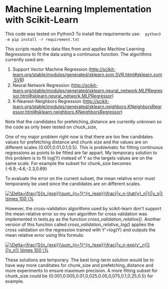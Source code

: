 # Machine Learning Implementation with Scikit-Learn

This code was tested on Python3
To install the requirements use:
` ` `
python3 -m pip install -r requirement.txt
` ` `

This scripts reads the data files from and applies Machine Learning Regressions to fit the data using a continuous function.
The algorithms currently used are:

1. Support Vector Machine Regression (http://scikit-learn.org/stable/modules/generated/sklearn.svm.SVR.html#sklearn.svm.SVR)
2. Neural Network Regression (http://scikit-learn.org/stable/modules/generated/sklearn.neural_network.MLPRegressor.html#sklearn.neural_network.MLPRegressor)
3. K-Nearest-Neighbors Regression (http://scikit-learn.org/stable/modules/generated/sklearn.neighbors.KNeighborsRegressor.html#sklearn.neighbors.KNeighborsRegressor)

Note that the candidates for prefetching_distance are currently unknown so the code as only been tested on chuck_size,

One of my major problem right now is that there are too few candidates values for prefetching distance and chunk size and the values are on different scales {0.001,0.01,0.1,0.5}. This is problematic for fitting continuous regressions as points to be fitted are far appart. My temporary solution to this problem is to fit log(Y) instead of Y so the targets values are on the same scale. 
For example the subset for chunk_size becomes {-6.9,-4.6,-2.3,0.69}

To evaluate the error on the current subset, the mean relative error must temporarely be used since the candidates are on different scales.

<a href="http://www.codecogs.com/eqnedit.php?latex=\Delta=\frac{1}{n_{exp}}\sum_{n=1}^{n_{exp}}\frac{|y_n-\hat{y}_n|}{|y_n|}&space;\times&space;100&space;\%" target="_blank"><img src="http://latex.codecogs.com/gif.latex?\Delta=\frac{1}{n_{exp}}\sum_{n=1}^{n_{exp}}\frac{|y_n-\hat{y}_n|}{|y_n|}&space;\times&space;100&space;\%" title="\Delta=\frac{1}{n_{exp}}\sum_{n=1}^{n_{exp}}\frac{|y_n-\hat{y}_n|}{|y_n|} \times 100 \%" /></a>

However, the cross-validation algorithms used by scikit-learn don't support the mean relative error so my own algorithm for cross validation was implemented in tests.py as the function *cross_validation_relative()*. Another version of this function called *cross_validation_relative_log()* applies the cross validation on the regression trained with Y'=log(Y) and outputs the mean relative error using this formula:

<a href="http://www.codecogs.com/eqnedit.php?latex=\Delta=\frac{1}{n_{exp}}\sum_{n=1}^{n_{exp}}\frac{|y_n-exp(y'_n)|}{|y_n|}&space;\times&space;100&space;\%" target="_blank"><img src="http://latex.codecogs.com/gif.latex?\Delta=\frac{1}{n_{exp}}\sum_{n=1}^{n_{exp}}\frac{|y_n-exp(y'_n)|}{|y_n|}&space;\times&space;100&space;\%" title="\Delta=\frac{1}{n_{exp}}\sum_{n=1}^{n_{exp}}\frac{|y_n-exp(y'_n)|}{|y_n|} \times 100 \%" /></a>


These solutions are temporary. The best long-term solution would be to have way more canditates for chunk_size and prefetching_distance and more experiments to ensure maximum precision. A more fitting subset for chunk_size could be {0.001,0.005,0.01,0,025,0.05,0,075,0.1,0,25,0.5} for example.
